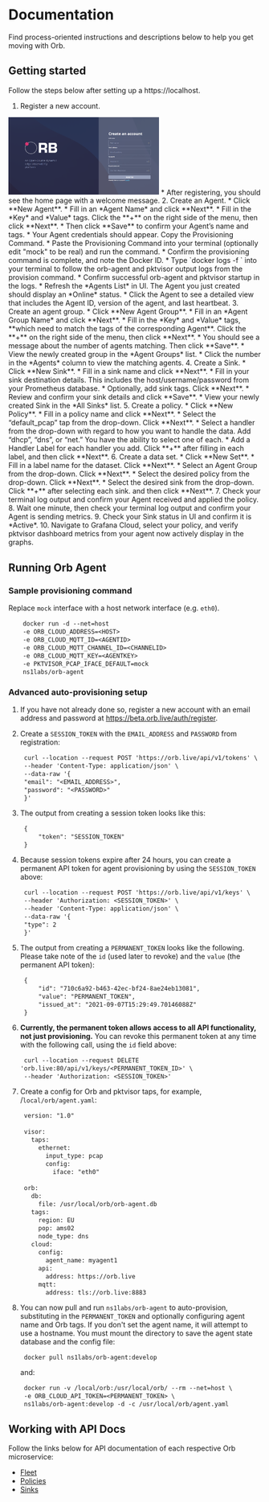 # Documentation
Find process-oriented instructions and descriptions below to help you get moving with Orb.

## Getting started
Follow the steps below after setting up a https://localhost.

1. Register a new account.
<img src="img/register.png" alt="Orb" width="300"/>
* After registering, you should see the home page with a welcome message.
2. Create an Agent.
* Click **New Agent**.
* Fill in an *Agent Name* and click **Next**.
* Fill in the *Key* and *Value* tags. Click the **+** on the right side of the menu, then click **Next**.
* Then click **Save** to confirm your Agent’s name and tags. 
* Your Agent credentials should appear. Copy the Provisioning Command.
* Paste the Provisioning Command into your terminal (optionally edit "mock" to be real) and run the command.
* Confirm the provisioning command is complete, and note the Docker ID.
* Type `docker logs -f <id>` into your terminal to follow the orb-agent and pktvisor output logs from the provision command.
* Confirm successful orb-agent and pktvisor startup in the logs.
* Refresh the *Agents List* in UI. The Agent you just created should display an *Online* status.
* Click the Agent to see a detailed view that includes the Agent ID, version of the agent, and last heartbeat.
3. Create an agent group.
* Click **New Agent Group**.
* Fill in an *Agent Group Name* and click **Next**.
* Fill in the *Key* and *Value* tags, **which need to match the tags of the corresponding Agent**. Click the **+** on the right side of the menu, then click **Next**.
* You should see a message about the number of agents matching. Then click **Save**.
* View the newly created group in the *Agent Groups* list.
* Click the number in the *Agents* column to view the matching agents.
4. Create a Sink.
* Click **New Sink**.
* Fill in a sink name and click **Next**.
* Fill in your sink destination details. This includes the host/username/password from your Prometheus database.
* Optionally, add sink tags. Click **Next**.
* Review and confirm your sink details and click **Save**.
* View your newly created Sink in the *All Sinks* list.
5. Create a policy.
* Click **New Policy**.
* Fill in a policy name and click **Next**.
* Select the “default_pcap” tap from the drop-down. Click **Next**.
* Select a handler from the drop-down with regard to how you want to handle the data. Add “dhcp”, “dns”, or “net.” You have the ability to select one of each.
* Add a Handler Label for each handler you add. Click **+** after filling in each label, and then click **Next**.
6. Create a data set.
* Click **New Set**.
* Fill in a label name for the dataset. Click **Next**.
* Select an Agent Group from the drop-down. Click **Next**.
* Select the desired policy from the drop-down. Click **Next**.
* Select the desired sink from the drop-down. Click **+** after selecting each sink. and then click **Next**.
7. Check your terminal log output and confirm your Agent received and applied the policy. 
8. Wait one minute, then check your terminal log output and confirm your Agent is sending metrics.
9. Check your Sink status in UI and confirm it is *Active*.
10. Navigate to Grafana Cloud, select your policy, and verify pktvisor dashboard metrics from your agent now actively display in the graphs.


## Running Orb Agent
### Sample provisioning command
Replace `mock` interface with a host network interface (e.g. `eth0`).

        docker run -d --net=host
        -e ORB_CLOUD_ADDRESS=<HOST>
        -e ORB_CLOUD_MQTT_ID=<AGENTID>
        -e ORB_CLOUD_MQTT_CHANNEL_ID=<CHANNELID>
        -e ORB_CLOUD_MQTT_KEY=<AGENTKEY>
        -e PKTVISOR_PCAP_IFACE_DEFAULT=mock
        ns1labs/orb-agent

### Advanced auto-provisioning setup
1. If you have not already done so, register a new account with an email address and password at https://beta.orb.live/auth/register.

2. Create a `SESSION_TOKEN` with the `EMAIL_ADDRESS` and `PASSWORD` from registration:

        curl --location --request POST 'https://orb.live/api/v1/tokens' \
        --header 'Content-Type: application/json' \
        --data-raw '{
        "email": "<EMAIL_ADDRESS>",
        "password": "<PASSWORD>"
        }'

3. The output from creating a session token looks like this:

        {
            "token": "SESSION_TOKEN"
        }

4. Because session tokens expire after 24 hours, you can create a permanent API token for agent provisioning by using the `SESSION_TOKEN` above:

        curl --location --request POST 'https://orb.live/api/v1/keys' \
        --header 'Authorization: <SESSION_TOKEN>' \
        --header 'Content-Type: application/json' \
        --data-raw '{
        "type": 2
        }'

5. The output from creating a `PERMANENT_TOKEN` looks like the following. Please take note of the `id` (used later to revoke) and the `value` (the permanent API token):

        {
            "id": "710c6a92-b463-42ec-bf24-8ae24eb13081",
            "value": "PERMANENT_TOKEN",
            "issued_at": "2021-09-07T15:29:49.70146088Z"
        }

6. **Currently, the permanent token allows access to all API functionality, not just provisioning.** You can revoke this permanent token at any time with the following call, using the `id` field above:

        curl --location --request DELETE 'orb.live:80/api/v1/keys/<PERMANENT_TOKEN_ID>' \
        --header 'Authorization: <SESSION_TOKEN>'

7. Create a config for Orb and pktvisor taps, for example, /`local/orb/agent.yaml`:

        version: "1.0"

        visor:
          taps:
            ethernet:
              input_type: pcap
              config:
                iface: "eth0"

        orb:
          db:
            file: /usr/local/orb/orb-agent.db
          tags:
            region: EU
            pop: ams02
            node_type: dns
          cloud:
            config:
              agent_name: myagent1
            api:
              address: https://orb.live
            mqtt:
              address: tls://orb.live:8883

8. You can now pull and run `ns1labs/orb-agent` to auto-provision, substituting in the `PERMANENT_TOKEN` and optionally configuring agent name and Orb tags. If you don't set the agent name, it will attempt to use a hostname. You must mount the directory to save the agent state database and the config file:

        docker pull ns1labs/orb-agent:develop
    and:

        docker run -v /local/orb:/usr/local/orb/ --rm --net=host \
        -e ORB_CLOUD_API_TOKEN=<PERMANENT_TOKEN> \
        ns1labs/orb-agent:develop -d -c /usr/local/orb/agent.yaml

## Working with API Docs
Follow the links below for API documentation of each respective Orb microservice:

* [Fleet](https://getorb.io/api/fleet.html)
* [Policies](https://getorb.io/api/policies.html)
* [Sinks](https://getorb.io/api/sinks.html)

